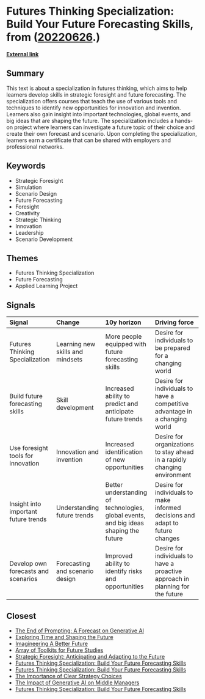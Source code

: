 # __Futures Thinking Specialization: Build Your Future Forecasting Skills__, from ([20220626](https://kghosh.substack.com/p/20220626).)

__[External link](https://www.coursera.org/specializations/futures-thinking)__



## Summary

This text is about a specialization in futures thinking, which aims to help learners develop skills in strategic foresight and future forecasting. The specialization offers courses that teach the use of various tools and techniques to identify new opportunities for innovation and invention. Learners also gain insight into important technologies, global events, and big ideas that are shaping the future. The specialization includes a hands-on project where learners can investigate a future topic of their choice and create their own forecast and scenario. Upon completing the specialization, learners earn a certificate that can be shared with employers and professional networks.

## Keywords

* Strategic Foresight
* Simulation
* Scenario Design
* Future Forecasting
* Foresight
* Creativity
* Strategic Thinking
* Innovation
* Leadership
* Scenario Development

## Themes

* Futures Thinking Specialization
* Future Forecasting
* Applied Learning Project

## Signals

| Signal                               | Change                           | 10y horizon                                                                           | Driving force                                                                  |
|:-------------------------------------|:---------------------------------|:--------------------------------------------------------------------------------------|:-------------------------------------------------------------------------------|
| Futures Thinking Specialization      | Learning new skills and mindsets | More people equipped with future forecasting skills                                   | Desire for individuals to be prepared for a changing world                     |
| Build future forecasting skills      | Skill development                | Increased ability to predict and anticipate future trends                             | Desire for individuals to have a competitive advantage in a changing world     |
| Use foresight tools for innovation   | Innovation and invention         | Increased identification of new opportunities                                         | Desire for organizations to stay ahead in a rapidly changing environment       |
| Insight into important future trends | Understanding future trends      | Better understanding of technologies, global events, and big ideas shaping the future | Desire for individuals to make informed decisions and adapt to future changes  |
| Develop own forecasts and scenarios  | Forecasting and scenario design  | Improved ability to identify risks and opportunities                                  | Desire for individuals to have a proactive approach in planning for the future |

## Closest

* [The End of Prompting: A Forecast on Generative AI](a9b784e317c986625247f7a1a91bc60f)
* [Exploring Time and Shaping the Future](2f66695f2596205814b8aeb4dc746072)
* [Imagineering A Better Future](c8574c3fabcddaff47072c5b93a50476)
* [Array of Toolkits for Future Studies](1627c349466b12746bafae14c5c576eb)
* [Strategic Foresight: Anticipating and Adapting to the Future](40a99c098bad8dda821b757d8d88a80a)
* [Futures Thinking Specialization: Build Your Future Forecasting Skills](226ad3d32e12d879b3dc823094486440)
* [Futures Thinking Specialization: Build Your Future Forecasting Skills](226ad3d32e12d879b3dc823094486440)
* [The Importance of Clear Strategy Choices](b393d3164c1634957a3bc8e2ae733b41)
* [The Impact of Generative AI on Middle Managers](4427e1d7ce3ce8d0a6f40cb808f69b6a)
* [Futures Thinking Specialization: Build Your Future Forecasting Skills](226ad3d32e12d879b3dc823094486440)